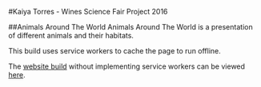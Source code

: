 #Kaiya Torres - Wines Science Fair Project 2016

##Animals Around The World
Animals Around The World is a presentation of different animals and their habitats.

This build uses service workers to cache the page to run offline.

The [website build](https://github.com/herb-t/animals-around-the-world) without implementing service workers can be viewed [here](http://dev.herbtorres.com/kaiya-wines-science-fair-2016/#/home).